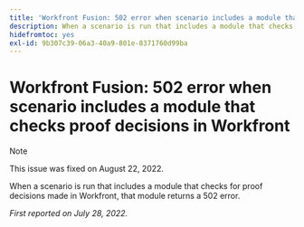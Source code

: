 ```yaml
---
title: 'Workfront Fusion: 502 error when scenario includes a module that checks proof decisions in Workfront'
description: When a scenario is run that includes a module that checks for proof decisions made in Workfront, that module returns a 502 error.
hidefromtoc: yes
exl-id: 9b307c39-06a3-40a9-801e-8371760d99ba
---
```

# Workfront Fusion: 502 error when scenario includes a module that checks proof decisions in Workfront

>[!NOTE]
>
>This issue was fixed on August 22, 2022.

When a scenario is run that includes a module that checks for proof decisions made in Workfront, that module returns a 502 error.

_First reported on July 28, 2022._
